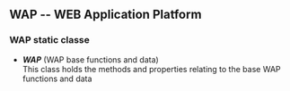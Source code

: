 WAP -- WEB Application Platform
-------------------------------

### WAP  static classe

* <b><i>WAP</i></b> (WAP base functions and data) <br/>
  This class holds the methods and properties relating to the base WAP functions and data

